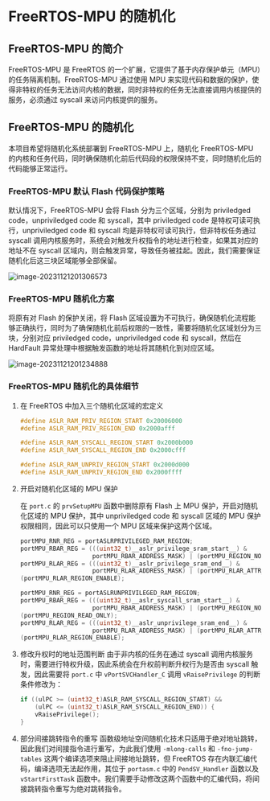 # FreeRTOS-MPU 的随机化

## FreeRTOS-MPU 的简介

FreeRTOS-MPU 是 FreeRTOS 的一个扩展，它提供了基于内存保护单元（MPU）的任务隔离机制。FreeRTOS-MPU 通过使用 MPU 来实现代码和数据的保护，使得非特权的任务无法访问内核的数据，同时非特权的任务无法直接调用内核提供的服务，必须通过 syscall 来访问内核提供的服务。

## FreeRTOS-MPU 的随机化

本项目希望将随机化系统部署到 FreeRTOS-MPU 上，随机化 FreeRTOS-MPU 的内核和任务代码，同时确保随机化前后代码段的权限保持不变，同时随机化后的代码能够正常运行。

### FreeRTOS-MPU 默认 Flash 代码保护策略

默认情况下，FreeRTOS-MPU 会将 Flash 分为三个区域，分别为 priviledged code，unpriviledged code 和 syscall，其中 priviledged code 是特权可读可执行，unpriviledged code 和 syscall 均是非特权可读可执行，但非特权任务通过 syscall 调用内核服务时，系统会对触发升权指令的地址进行检查，如果其对应的地址不在 syscall 区域内，则会触发异常，导致任务被挂起。因此，我们需要保证随机化后这三块区域能够全部保留。

![image-20231121201306573](https://cdn.jsdelivr.net/gh/zhanghancs/blog-img/img/202311212013630.png)

### FreeRTOS-MPU 随机化方案

将原有对 Flash 的保护关闭，将 Flash 区域设置为不可执行，确保随机化流程能够正确执行，同时为了确保随机化前后权限的一致性，需要将随机化区域划分为三块，分别对应 priviledged code，unpriviledged code 和 syscall，然后在 HardFault 异常处理中根据触发函数的地址将其随机化到对应区域。

![image-20231121201234888](https://cdn.jsdelivr.net/gh/zhanghancs/blog-img/img/202311212012968.png)

### FreeRTOS-MPU 随机化的具体细节

1. 在 FreeRTOS 中加入三个随机化区域的宏定义

    ```c
    #define ASLR_RAM_PRIV_REGION_START 0x20006000
    #define ASLR_RAM_PRIV_REGION_END 0x2000afff

    #define ASLR_RAM_SYSCALL_REGION_START 0x2000b000
    #define ASLR_RAM_SYSCALL_REGION_END 0x2000cfff

    #define ASLR_RAM_UNPRIV_REGION_START 0x2000d000
    #define ASLR_RAM_UNPRIV_REGION_END 0x2000ffff
    ```

2. 开启对随机化区域的 MPU 保护

    在 `port.c` 的 `prvSetupMPU` 函数中删除原有 Flash 上 MPU 保护，开启对随机化区域的 MPU 保护，其中 unpriviledged code 和 syscall 区域的 MPU 保护权限相同，因此可以只使用一个 MPU 区域来保护这两个区域。

    ```c
    portMPU_RNR_REG = portASLRPRIVILEGED_RAM_REGION;
    portMPU_RBAR_REG = (((uint32_t)__aslr_privilege_sram_start__) &
                        portMPU_RBAR_ADDRESS_MASK) | (portMPU_REGION_NON_SHAREABLE)  | (portMPU_REGION_PRIVILEGED_READ_ONLY);
    portMPU_RLAR_REG = (((uint32_t)__aslr_privilege_sram_end__) &
                        portMPU_RLAR_ADDRESS_MASK) | (portMPU_RLAR_ATTR_INDEX0) |
    (portMPU_RLAR_REGION_ENABLE);
    
    portMPU_RNR_REG = portASLRUNPRIVILEGED_RAM_REGION;
    portMPU_RBAR_REG = (((uint32_t)__aslr_syscall_sram_start__) &
                        portMPU_RBAR_ADDRESS_MASK) | (portMPU_REGION_NON_SHAREABLE) |
    (portMPU_REGION_READ_ONLY);
    portMPU_RLAR_REG = (((uint32_t)__aslr_unprivilege_sram_end__) &
                        portMPU_RLAR_ADDRESS_MASK) | (portMPU_RLAR_ATTR_INDEX0) |
    (portMPU_RLAR_REGION_ENABLE);
    ```
    
3. 修改升权时的地址范围判断
    由于非内核的任务在通过 syscall 调用内核服务时，需要进行特权升级，因此系统会在升权前判断升权行为是否由 syscall 触发，因此需要将 `port.c` 中  `vPortSVCHandler_C` 调用 `vRaisePrivilege` 的判断条件修改为：

    ```c
    if ((ulPC >= (uint32_t)ASLR_RAM_SYSCALL_REGION_START) &&
        (ulPC <= (uint32_t)ASLR_RAM_SYSCALL_REGION_END)) {
        vRaisePrivilege();
    }
    ```

4. 部分间接跳转指令的重写
    函数级地址空间随机化技术只适用于绝对地址跳转，因此我们对间接指令进行重写，为此我们使用 `-mlong-calls` 和 `-fno-jump-tables` 这两个编译选项来阻止间接地址跳转，但 FreeRTOS 存在内联汇编代码，编译选项无法起作用，其位于 `portasm.c` 中的 `PendSV_Handler` 函数以及 `vStartFirstTas`k 函数中。我们需要手动修改这两个函数中的汇编代码，将间接跳转指令重写为绝对跳转指令。
